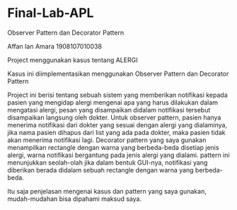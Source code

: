 # Final-Lab-APL
Observer Pattern dan Decorator Pattern 

Affan Ian Amara
1908107010038

Project menggunakan kasus tentang ALERGI

Kasus ini diimplementasikan menggunakan Observer Pattern dan Decorator Pattern

Project ini berisi tentang sebuah sistem yang memberikan notifikasi kepada pasien yang mengidap alergi mengenai apa yang harus dilakukan dalam mengatasi alergi,
pesan yang disampaikan didalam notifikasi tersebut disampaikan langsung oleh dokter. Untuk observer pattern, pasien hanya menerima notifikasi dari dokter yang
sesuai dengan alergi yang dialaminya, jika nama pasien dihapus dari list yang ada pada dokter, maka pasien tidak akan menerima notifikasi lagi.
Decorator pattern yang saya gunakan menampilkan rectangle dengan warna yang berbeda-beda disetiap jenis alergi, warna notifikasi bergantung pada jenis alergi
yang dialami. pattern ini menunjukkan seolah-olah jika dalam bentuk GUI-nya, notifikasi yang diberikan berada didalam sebuah rectangle dengan warna yang berbeda-
beda.

Itu saja penjelasan mengenai kasus dan pattern yang saya gunakan, mudah-mudahan bisa dipahami maksud saya.
